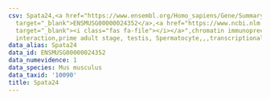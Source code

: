 ```yaml
---
csv: Spata24,<a href="https://www.ensembl.org/Homo_sapiens/Gene/Summary?db=core;g=ENSMUSG00000024352"
  target="_blank">ENSMUSG00000024352</a>,<a href="https://www.ncbi.nlm.nih.gov/pubmed/25450459"
  target="_blank"><i class="fas fa-file"></i></a>",chromatin immunoprecipitation assay,direct
  interaction,prime adult stage, testis, Spermatocyte,,,transcriptional regulation,
data_alias: Spata24
data_id: ENSMUSG00000024352
data_numevidence: 1
data_species: Mus musculus
data_taxid: '10090'
title: Spata24
---
```

